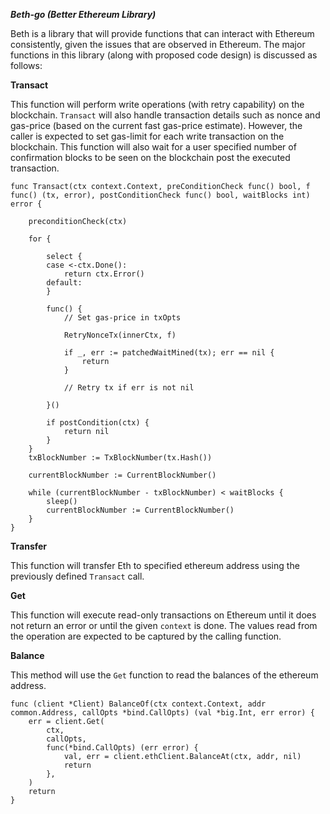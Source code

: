 ***Beth-go (Better Ethereum Library)***

Beth is a library that will provide functions that can interact with Ethereum consistently, given the issues that are observed in Ethereum. The major functions in this library (along with proposed code design) is discussed as follows:

**Transact**

This function will perform write operations (with retry capability) on the blockchain. `Transact` will also handle transaction details such as nonce and gas-price (based on the current fast gas-price estimate). However, the caller is expected to set gas-limit for each write transaction on the blockchain. This function will also wait for a user specified number of confirmation blocks to be seen on the blockchain post the executed transaction.


```
func Transact(ctx context.Context, preConditionCheck func() bool, f func() (tx, error), postConditionCheck func() bool, waitBlocks int) error {

    preconditionCheck(ctx)

    for {

        select {
        case <-ctx.Done():
            return ctx.Error()
        default:
        }

        func() {
            // Set gas-price in txOpts

            RetryNonceTx(innerCtx, f)

            if _, err := patchedWaitMined(tx); err == nil {
                return
            }

            // Retry tx if err is not nil

        }()

        if postCondition(ctx) {
            return nil
        }
    }
    txBlockNumber := TxBlockNumber(tx.Hash())

    currentBlockNumber := CurrentBlockNumber()

    while (currentBlockNumber - txBlockNumber) < waitBlocks {
        sleep()
        currentBlockNumber := CurrentBlockNumber()
    } 
}
```

**Transfer**

This function will transfer Eth to specified ethereum address using the previously defined `Transact` call.


**Get**

This function will execute read-only transactions on Ethereum until it does not return an error or until the given `context` is done. The values read from the operation are expected to be captured by the calling function.

**Balance**

This method will use the `Get` function to read the balances of the ethereum address.

```
func (client *Client) BalanceOf(ctx context.Context, addr common.Address, callOpts *bind.CallOpts) (val *big.Int, err error) {
    err = client.Get(
        ctx,
        callOpts,
        func(*bind.CallOpts) (err error) {
            val, err = client.ethClient.BalanceAt(ctx, addr, nil)
            return
        },
    )
    return
}
```
